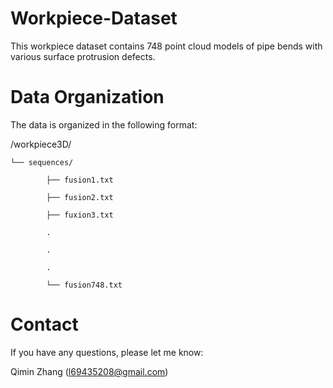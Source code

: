 # Workpiece-Dataset

This workpiece dataset contains 748 point cloud models of pipe bends with various surface protrusion defects.

# Data Organization

The data is organized in the following format:

/workpiece3D/

    └── sequences/
    
            ├── fusion1.txt
            
            ├── fusion2.txt
            
            ├── fuxion3.txt
            
            .
            
            .
            
            .
            
            └── fusion748.txt

# Contact
If you have any questions, please let me know:

Qimin Zhang (l69435208@gmail.com)
